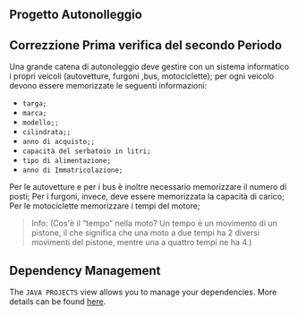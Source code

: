 ## Progetto Autonolleggio

Correzzione Prima verifica del secondo Periodo
---
Una grande catena di autonoleggio deve gestire con un sistema informatico i propri
veicoli (autovetture, furgoni ,bus, motociclette); per ogni veicolo devono essere
memorizzate le seguenti informazioni:

- `targa;`
- `marca;`
- `modello;;`
- `cilindrata;;`
- `anno di acquisto;;`
- `capacità del serbatoio in litri;`
- `tipo di alimentazione;`
- `anno di Immatricolazione;`

Per le autovetture e per i bus è inoltre necessario memorizzare il numero di posti;
Per i furgoni, invece, deve essere memorizzata la capacità di carico;
Per le motociclette memorizzare i tempi del motore;

> Info: (Cos'è il “tempo” nella moto? Un tempo è un movimento di un pistone, il che
significa che una moto a due tempi ha 2 diversi movimenti del pistone, mentre una
a quattro tempi ne ha 4.)

## Dependency Management

The `JAVA PROJECTS` view allows you to manage your dependencies. More details can be found [here](https://github.com/microsoft/vscode-java-dependency#manage-dependencies).
